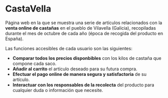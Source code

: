 # CastaVella
<p>Página web en la que se muestra una serie de artículos relacionados con la <b>venta online de castañas</b> en el pueblo de Vilavella (Galicia), recopiladas durante el mes de octubre de cada año (época de recogida del producto en España).</p>
<p>Las funciones accesibles de cada usuario son las siguientes:</p>
<ul>
  <li><b>Comparar todos los precios disponbibles</b> con los kilos de castaña que compone cada saco.</li>
  <li><b>Añadir al carrito</b> el artículo deseado para su futura compra.</li>
  <li><b>Efectuar el pago online de manera segura y satisfactoria</b> de su artículo.</li>
  <li><b>Interactuar con los responsables de la recolecta</b> del producto para cualquier duda o información que necesite.</li>
</ul>
